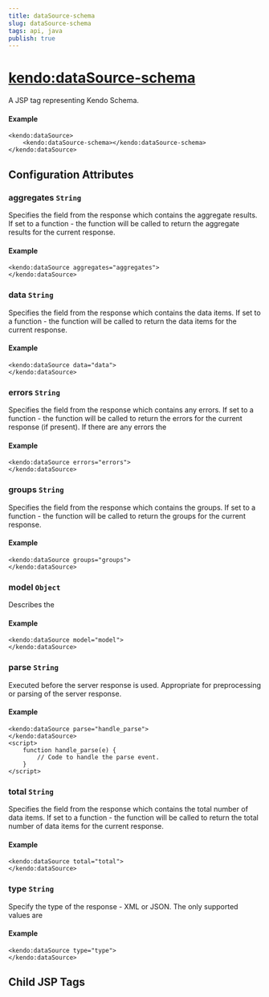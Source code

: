 ```yaml
---
title: dataSource-schema
slug: dataSource-schema
tags: api, java
publish: true
---
```


# <kendo:dataSource-schema>
A JSP tag representing Kendo Schema.

#### Example
    <kendo:dataSource>
        <kendo:dataSource-schema></kendo:dataSource-schema>
    </kendo:dataSource>


## Configuration Attributes


### aggregates `String`

Specifies the field from the response which contains the aggregate results. If set to a function - the function will be called to
return the aggregate results for the current response.

#### Example
    <kendo:dataSource aggregates="aggregates">
    </kendo:dataSource>



### data `String`

Specifies the field from the response which contains the data items. If set to a function - the function will be called to
return the data items for the current response.

#### Example
    <kendo:dataSource data="data">
    </kendo:dataSource>



### errors `String`

Specifies the field from the response which contains any errors. If set to a function - the function will be called to
return the errors for the current response (if present). If there are any errors the

#### Example
    <kendo:dataSource errors="errors">
    </kendo:dataSource>



### groups `String`

Specifies the field from the response which contains the groups. If set to a function - the function will be called to
return the groups for the current response.

#### Example
    <kendo:dataSource groups="groups">
    </kendo:dataSource>



### model `Object`

Describes the

#### Example
    <kendo:dataSource model="model">
    </kendo:dataSource>



### parse `String`

Executed before the server response is used. Appropriate for preprocessing or parsing of the server response.

#### Example
    <kendo:dataSource parse="handle_parse">
    </kendo:dataSource>
    <script>
        function handle_parse(e) {
            // Code to handle the parse event.
        }
    </script>



### total `String`

Specifies the field from the response which contains the total number of data items. If set to a function - the function will be called to
return the total number of data items for the current response.

#### Example
    <kendo:dataSource total="total">
    </kendo:dataSource>



### type `String`

Specify the type of the response - XML or JSON. The only supported values are

#### Example
    <kendo:dataSource type="type">
    </kendo:dataSource>



## Child JSP Tags
 
